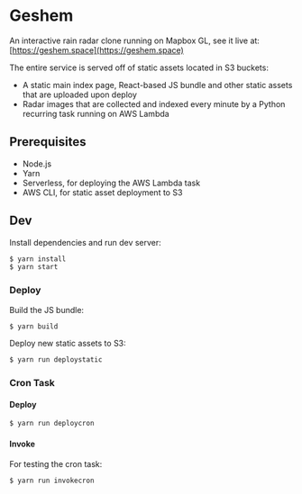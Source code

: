 # Geshem

An interactive rain radar clone running on Mapbox GL, see it live at: [https://geshem.space](https://geshem.space)

The entire service is served off of static assets located in S3 buckets:

 - A static main index page, React-based JS bundle and other static assets that are uploaded upon deploy
 - Radar images that are collected and indexed every minute by a Python recurring task running on AWS Lambda

## Prerequisites

 - Node.js
 - Yarn
 - Serverless, for deploying the AWS Lambda task
 - AWS CLI, for static asset deployment to S3

## Dev

Install dependencies and run dev server:

```bash
$ yarn install
$ yarn start
```

### Deploy

Build the JS bundle:

```bash
$ yarn build
```

Deploy new static assets to S3:

```bash
$ yarn run deploystatic
```

### Cron Task

#### Deploy

```bash
$ yarn run deploycron
```

#### Invoke

For testing the cron task:

```bash
$ yarn run invokecron
```
